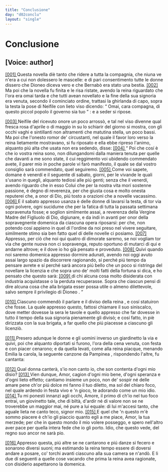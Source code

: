 ```yaml
---
title: "Conclusione"
day: "d02conclu"
layout: "single"
---
```

<div id="d02conclu" type="conclusion" who="author">
 <h1>
  Conclusione
 </h1>
 <p>
  <h2>
   [Voice: author]
  </h2>
 </p>
 <p>
  <a href="{{ site.baseurl }}enDecameron/d02conclu#p02970001">
   [001]
  </a>
  Questa novella di&egrave; tanto che ridere a tutta la compagnia, che niuna ve n'era a cui non dolessero le mascelle: e di pari consentimento tutte le donne dissero che
  <name persref="dioneo" type="person">
   Dioneo
  </name>
  diceva vero e che
  <name persref="bernabo" type="person">
   Bernab&ograve;
  </name>
  era stato una bestia.
  <a href="{{ site.baseurl }}enDecameron/d02conclu#p02970002">
   [002]
  </a>
  Ma poi che la novella fu finita e le risa ristate, avendo la
  <name persref="filomena" type="person">
   reina
  </name>
  riguardato che l'ora era omai tarda e che tutti avean novellato e la fine della sua signoria era venuta, secondo il cominciato ordine, trattasi la ghirlanda di capo, sopra la testa la pose di
  <name persref="neifile" type="person">
   Neifile
  </name>
  con lieto viso dicendo:
  <q direct="unspecified" who="filomena">
   Omai, cara compagna, di questo piccol popolo il governo sia tuo
  </q>
  : e a seder si ripose.
 </p>
 <p>
  <a href="{{ site.baseurl }}enDecameron/d02conclu#p02970003">
   [003]
  </a>
  <name persref="neifile" type="person">
   Neifile
  </name>
  del ricevuto onore un poco arross&ograve;, e tal nel viso divenne qual fresca rosa d'aprile o di maggio in su lo schiarir del giorno si mostra, con gli occhi vaghi e sintillanti non altramenti che matutina stella, un poco bassi. Ma poi che l'onesto romor de' circustanti, nel quale il favor loro verso la reina lietamente mostravano, si fu riposato e ella ebbe ripreso l'animo, alquanto pi&uacute; alta che usata non era sedendo, disse:
  <a href="{{ site.baseurl }}enDecameron/d02conclu#p02970004">
   [004]
  </a>
  <q direct="unspecified" who="neifile">
   Poi che cos&iacute; &egrave; che io vostra reina sono, non dilungandomi dalla maniera tenuta per quelle che davanti a me sono state, il cui reggimento voi ubidendo commendato avete, il parer mio in poche parole vi far&ograve; manifesto, il quale se dal vostro consiglio sar&agrave; commendato, quel seguiremo.
   <a href="{{ site.baseurl }}enDecameron/d02conclu#p02970005">
    [005]
   </a>
   Come voi sapete, domane &egrave; venerd&iacute; e il seguente d&iacute; sabato, giorni, per le vivande le quali s'usano in quegli, alquanto tediosi alle pi&uacute; genti; senza che il venerd&iacute;, avendo riguardo che in esso Colui che per la nostra vita mor&iacute; sostenne passione, &egrave; degno di reverenza, per che giusta cosa e molto onesta reputerei che, a onor di Dio, pi&uacute; tosto a orazioni che a novelle vacassimo.
   <a href="{{ site.baseurl }}enDecameron/d02conclu#p02970006">
    [006]
   </a>
   E il sabato appresso usanza &egrave; delle donne di lavarsi la testa, di tor via ogni polvere, ogni sucidume che per la fatica di tutta la passata settimana sopravenuta fosse; e soglion similmente assai, a reverenza della Vergine Madre del Figliuolo di Dio, digiunare, e da indi in avanti per onor della sopravegnente domenica da ciascuna opera riposarsi: per che, non potendo cos&iacute; appieno in quel d&iacute; l'ordine da noi preso nel vivere seguitare, similmente stimo sia ben fatto quel d&iacute; delle novelle ci posiamo.
   <a href="{{ site.baseurl }}enDecameron/d02conclu#p02970007">
    [007]
   </a>
   Appresso, per ci&ograve; che noi qui quatro d&iacute; dimorate saremo, se noi vogliam tor via che gente nuova non ci sopravenga, reputo oportuno di mutarci di qui e andarne altrove; e il dove io ho gi&agrave; pensato e proveduto.
   <a href="{{ site.baseurl }}enDecameron/d02conclu#p02970008">
    [008]
   </a>
   Quivi quando noi saremo domenica appresso dormire adunati, avendo noi oggi avuto assai largo spazio da discorrere ragionando, s&iacute; perch&eacute; pi&uacute; tempo da pensare avrete e s&iacute; perch&eacute; sar&agrave; ancora pi&uacute; bello che un poco si ristringa del novellare la licenzia e che sopra uno de' molti fatti della fortuna si dica, e ho pensato che questo sar&agrave;:
   <a href="{{ site.baseurl }}enDecameron/d02conclu#p02970009">
    [009]
   </a>
   <seg type="topic">
    di chi alcuna cosa molto disiderata con industria acquistasse o la perduta recuperasse.
   </seg>
   Sopra che ciascun pensi di dire alcuna cosa che alla brigata esser possa utile o almeno dilettevole, salvo sempre il privilegio di
   <name persref="dioneo" type="person">
    Dioneo
   </name>
   .
  </q>
 </p>
 <p>
  <a href="{{ site.baseurl }}enDecameron/d02conclu#p02970010">
   [010]
  </a>
  Ciascuno commend&ograve; il parlare e il diviso della
  <name persref="neifile" type="person">
   reina
  </name>
  , e cos&iacute; statuiron che fosse. La quale appresso questo, fattosi chiamare il suo siniscalco, dove metter dovesse la sera le tavole e quello appresso che far dovesse in tutto il tempo della sua signoria pienamente gli divis&ograve;; e cos&iacute; fatto, in pi&egrave; dirizzata con la sua brigata, a far quello che pi&uacute; piacesse a ciascuno gli licenzi&ograve;.
 </p>
 <p>
  <a href="{{ site.baseurl }}enDecameron/d02conclu#p02970011">
   [011]
  </a>
  Presero adunque le donne e gli uomini inverso un
  <name placeref="giardinetto-c02" type="place">
   giardinetto
  </name>
  la via e quivi, poi che alquanto diportati si furono, l'ora della cena venuta, con festa e con piacer cenarono; e da quella levati, come alla
  <name persref="neifile" type="person">
   reina
  </name>
  piacque, menando
  <name persref="emilia" type="person">
   Emilia
  </name>
  la carola, la seguente canzone da
  <name persref="pampinea" type="person">
   Pampinea
  </name>
  , rispondendo l'altre, fu cantanta:
 </p>
 <div3 type="song" who="pampinea">
  <lg>
   <a href="{{ site.baseurl }}enDecameron/d02conclu#p02970012">
    [012]
   </a>
   <l>
    Qual donna canter&agrave;, s'io non canto io,
   </l>
   <l>
    che son contenta d'ogni mio disio?
   </l>
  </lg>
  <lg>
   <a href="{{ site.baseurl }}enDecameron/d02conclu#p02970013">
    [013]
   </a>
   <l>
    Vien dunque, Amor, cagion d'ogni mio bene,
   </l>
   <l>
    d'ogni speranza e d'ogni lieto effetto;
   </l>
   <l>
    cantiamo insieme un poco,
   </l>
   <l>
    non de' sospir n&eacute; delle amare pene
   </l>
   <l>
    ch'or pi&uacute; dolce mi fanno il tuo diletto,
   </l>
   <l>
    ma sol del chiaro foco,
   </l>
   <l>
    nel quale ardendo in festa vivo e 'n gioco,
   </l>
   <l>
    te adorando come un mio idio.
   </l>
  </lg>
  <lg>
   <a href="{{ site.baseurl }}enDecameron/d02conclu#p02970014">
    [014]
   </a>
   <l>
    Tu mi ponesti innanzi agli occhi, Amore,
   </l>
   <l>
    il primo d&iacute; ch'io nel tuo foco entrai,
   </l>
   <l>
    un giovinetto tale,
   </l>
   <l>
    che di bilt&agrave;, d'ardir n&eacute; di valore
   </l>
   <l>
    non se ne troverebbe un maggior mai,
   </l>
   <l>
    n&eacute; pure a lui equale:
   </l>
   <l>
    di lui m'accesi tanto, che aguale
   </l>
   <l>
    lieta ne canto teco, signor mio.
   </l>
  </lg>
  <lg>
   <a href="{{ site.baseurl }}enDecameron/d02conclu#p02970015">
    [015]
   </a>
   <l>
    E quel che 'n questo m'&egrave; sommo piacere
   </l>
   <l>
    &egrave; ch'io gli piaccio quanto egli a me piace,
   </l>
   <l>
    Amor, la tua merzede;
   </l>
   <l>
    per che in questo mondo il mio volere
   </l>
   <l>
    posseggo, e spero nell'altro aver pace
   </l>
   <l>
    per quella intera fede
   </l>
   <l>
    che io gli porto. Idio, che questo vede,
   </l>
   <l>
    del regno suo ancor ne sar&agrave; pio.
   </l>
  </lg>
 </div3>
 <p>
  <a href="{{ site.baseurl }}enDecameron/d02conclu#p02970016">
   [016]
  </a>
  Appresso questa, pi&uacute; altre se ne cantarono e pi&uacute; danze si fecero e sonarono diversi suoni; ma estimando la
  <name persref="neifile" type="person">
   reina
  </name>
  tempo essere di doversi andare a posare, co' torchi avanti ciascuno alla sua camera se n'and&ograve;. E li due d&iacute; seguenti a quelle cose vacando che prima la reina avea ragionate, con disiderio aspettarono la domenica.
 </p>
</div>
